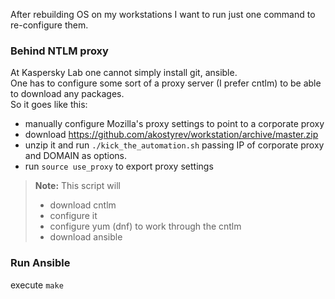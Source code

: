 After rebuilding OS on my workstations I want to run just one command to re-configure them.

### Behind NTLM proxy
At Kaspersky Lab one cannot simply install git, ansible.  
One has to configure some sort of a proxy server (I prefer cntlm) to be able to download any packages.  
So it goes like this:
  * manually configure Mozilla's proxy settings to point to a corporate proxy
  * download https://github.com/akostyrev/workstation/archive/master.zip
  * unzip it and run `./kick_the_automation.sh` passing IP of corporate proxy and DOMAIN as options.
  * run `source use_proxy` to export proxy settings
  > **Note:**
  > This script will
  > - download cntlm
  > - configure it
  > - configure yum (dnf) to work through the cntlm
  > - download ansible


### Run Ansible
execute `make`
